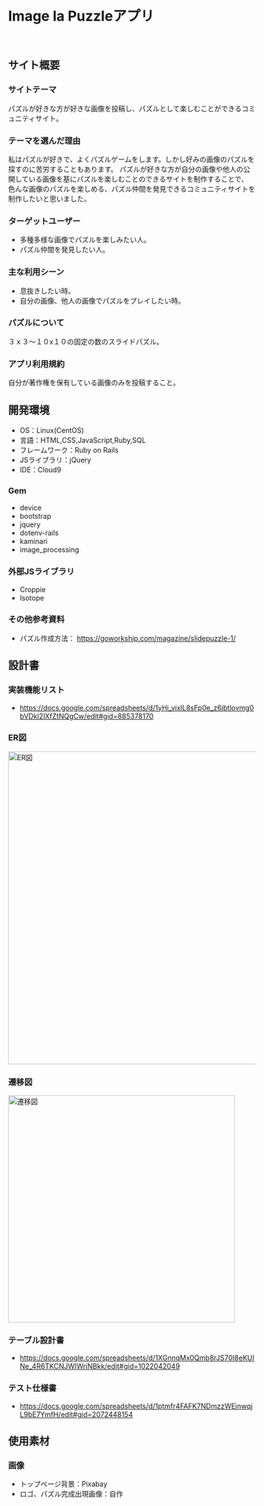 # Image la Puzzleアプリ
​
## サイト概要

### サイトテーマ
パズルが好きな方が好きな画像を投稿し、パズルとして楽しむことができるコミュニティサイト。

### テーマを選んだ理由
私はパズルが好きで、よくパズルゲームをします。しかし好みの画像のパズルを探すのに苦労することもあります。
パズルが好きな方が自分の画像や他人の公開している画像を基にパズルを楽しむことのできるサイトを制作することで、
色んな画像のパズルを楽しめる、パズル仲間を発見できるコミュニティサイトを制作したいと思いました。

### ターゲットユーザー
- 多種多様な画像でパズルを楽しみたい人。
- パズル仲間を発見したい人。
​
### 主な利用シーン
- 息抜きしたい時。
- 自分の画像、他人の画像でパズルをプレイしたい時。

### パズルについて
３ｘ３～１０x１０の固定の数のスライドパズル。

### アプリ利用規約
自分が著作権を保有している画像のみを投稿すること。
​
## 開発環境
- OS：Linux(CentOS)
- 言語：HTML,CSS,JavaScript,Ruby,SQL
- フレームワーク：Ruby on Rails
- JSライブラリ：jQuery
- IDE：Cloud9

### Gem
- device
- bootstrap
- jquery
- dotenv-rails
- kaminari
- image_processing

### 外部JSライブラリ
- Croppie
- Isotope

### その他参考資料
- パズル作成方法： https://goworkship.com/magazine/slidepuzzle-1/

## 設計書

### 実装機能リスト
- https://docs.google.com/spreadsheets/d/1yHi_vixlL8sFp0e_z6jbtlovmg0bVDkI2lXfZtNQgCw/edit#gid=885378170

### ER図
<img width="635" alt="ER図" src="https://github.com/Y-NKYM/Image_the_Puzzle_App/assets/121099971/b4607a84-175d-4da4-9bba-59c6aef80712">

### 遷移図
<img width="461" alt="遷移図" src="https://github.com/Y-NKYM/Image_the_Puzzle_App/assets/121099971/568d47e9-4c39-4877-bdd7-7c7012388ead">

### テーブル設計書
- https://docs.google.com/spreadsheets/d/1XGnnqMx0Qmb8rJS70I8eKUINe_4R6TKCNJWIWriNBkk/edit#gid=1022042049

### テスト仕様書
- https://docs.google.com/spreadsheets/d/1ptmfr4FAFK7NDmzzWEjnwqjL9bE7YmfH/edit#gid=2072448154
​
## 使用素材

### 画像
- トップページ背景：Pixabay
- ロゴ、パズル完成出現画像：自作